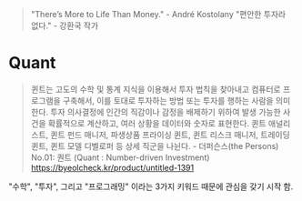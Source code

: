 > "There’s More to Life Than Money." - André Kostolany
> "편안한 투자라 없다." - 강환국 작가

# Quant
> 퀸트는 고도의 수학 및 통계 지식을 이용해서 투자 법칙을 찾아내고 컴퓨터로 프로그램을 구축해서, 이를 토대로 투자하는 방법 또는 투자를 행하는 사람을 의미한다. 투자 의사결정에 인간의 직감이나 감정을 배제하기 위하여 발생 가능한 사건을 확률적으로 계산하고, 여러 상황을 데이터와 숫자로 표현한다. 퀸트 애널리스트, 퀸트 펀드 매니저, 파생상품 프라이싱 퀸트, 퀸트 리스크 매니저, 트레이딩 퀸트, 퀸트 모델 디벨로퍼 등 상세 직군을 나뉜다. - 더퍼슨스(the Persons) No.01: 퀀트 (Quant : Number-driven Investment) https://byeolcheck.kr/product/untitled-1391

"수학", "투자", 그리고 "프로그래밍" 이라는 3가지 키워드 때문에 관심을 갖기 시작 함. 
